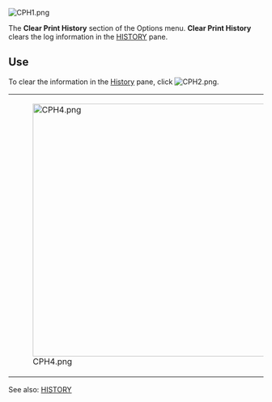 ![CPH1.png](http://wiki.mattercontrol.com/images/4/4a/CPH1.png "CPH1.png")

The **Clear Print History** section of the Options menu.
**Clear Print History** clears the log information in the
[HISTORY](history.md) pane.

## Use

To clear the information in the [History](history.md) pane,
click ![CPH2.png](http://wiki.mattercontrol.com/images/5/57/CPH2.png "CPH2.png").

<table>
<tbody>
<tr class="odd">
<td><figure>
<img src="CPH4.png" title="CPH4.png" alt="CPH4.png" width="500" /><figcaption>CPH4.png</figcaption>
</figure></td>
<td><figure>
<img src="CPH3.png" title="CPH3.png" alt="CPH3.png" width="500" /><figcaption>CPH3.png</figcaption>
</figure></td>
</tr>
</tbody>
</table>

See also: [HISTORY](history.md)
